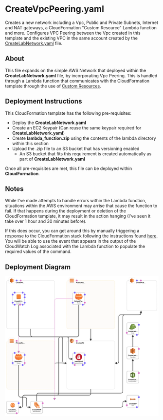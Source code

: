 # CreateVpcPeering.yaml
Creates a new network including a Vpc, Public and Private Subnets, Internet and NAT gateways, a CloudFormation "Custom Resource" Lambda function and more. Configures VPC Peering between the Vpc created in this template and the existing VPC in the same account created by the [CreateLabNetwork.yaml](CreateLabNetwork.yaml) file.

## About

This file expands on the simple AWS Network that deployed within the **CreateLabNetwork.yaml** file, by incorporating Vpc Peering. This is handled through a Lambda function that communicates with the CloudFormation template through the use of [Custom Resources](https://docs.aws.amazon.com/AWSCloudFormation/latest/UserGuide/template-custom-resources.html).

## Deployment Instructions
This CloudFormation template has the following pre-requisites:
* Deploy the **CreateLabNetwork.yaml**
* Create an EC2 Keypair (Can reuse the same keypair required for **CreateLabNetwork.yaml**)
* Create **lambda_function.zip** using the contents of the lambda directory within this section
* Upload the .zip file to an S3 bucket that has versioning enabled
    * An S3 bucket that fits this requirement is created automatically as part of **CreateLabNetwork.yaml**

Once all pre-requisites are met, this file can be deployed within **CloudFormation**.

## Notes
While I've made attempts to handle errors within the Lambda function, situations within the AWS environment may arrise that cause the function to fail. If that happens during the deployment or deletion of the CloudFormation template, it may result in the action hanging (I've seen it take over 1 hour and 30 minutes before).

If this does occur, you can get around this by manually triggering a response to the CloudFormation stack following the instructions found [here](https://aws.amazon.com/premiumsupport/knowledge-center/cloudformation-lambda-resource-delete/). You will be able to use the event that appears in the output of the CloudWatch Log associated with the Lambda function to populate the required values of the command.

## Deployment Diagram
![CloudFormationResources](ResourceDiagram.png)